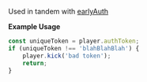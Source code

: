 Used in tandem with [earlyAuth](https://wiki.altv.mp/wiki/Tutorial:Setup_EarlyAuth)

**Example Usage**

```js
const uniqueToken = player.authToken;
if (uniqueToken !== 'blahBlahBlah') {
    player.kick('bad token');
    return;
}
```
